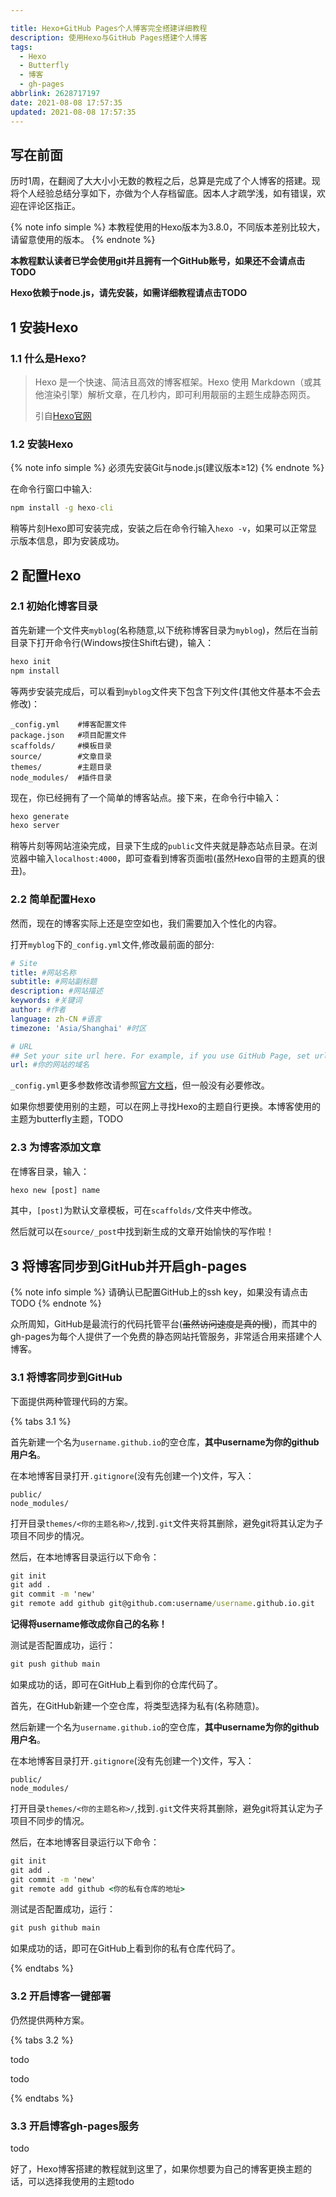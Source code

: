 ```yaml
---

title: Hexo+GitHub Pages个人博客完全搭建详细教程
description: 使用Hexo与GitHub Pages搭建个人博客
tags:
  - Hexo
  - Butterfly
  - 博客
  - gh-pages
abbrlink: 2628717197
date: 2021-08-08 17:57:35
updated: 2021-08-08 17:57:35
---
```


## 写在前面

历时1周，在翻阅了大大小小无数的教程之后，总算是完成了个人博客的搭建。现将个人经验总结分享如下，亦做为个人存档留底。因本人才疏学浅，如有错误，欢迎在评论区指正。

{% note info simple %}
本教程使用的Hexo版本为3.8.0，不同版本差别比较大，请留意使用的版本。
{% endnote %}

**本教程默认读者已学会使用git并且拥有一个GitHub账号，如果还不会请点击TODO**

**Hexo依赖于node.js，请先安装，如需详细教程请点击TODO**

## 1 安装Hexo

### 1.1  什么是Hexo?

> Hexo 是一个快速、简洁且高效的博客框架。Hexo 使用 Markdown（或其他渲染引擎）解析文章，在几秒内，即可利用靓丽的主题生成静态网页。
>
> 引自[Hexo官网](https://hexo.io/zh-cn/docs/)

### 1.2 安装Hexo

{% note info simple %}
必须先安装Git与node.js(建议版本≥12)
{% endnote %}

在命令行窗口中输入:

```cmd
npm install -g hexo-cli
```

稍等片刻Hexo即可安装完成，安装之后在命令行输入`hexo -v`，如果可以正常显示版本信息，即为安装成功。

## 2 配置Hexo

### 2.1 初始化博客目录

首先新建一个文件夹`myblog`(名称随意,以下统称博客目录为`myblog`)，然后在当前目录下打开命令行(Windows按住Shift右键)，输入：

```cmd
hexo init
npm install
```

等两步安装完成后，可以看到`myblog`文件夹下包含下列文件(其他文件基本不会去修改)：

```
_config.yml    #博客配置文件
package.json   #项目配置文件
scaffolds/     #模板目录
source/        #文章目录
themes/        #主题目录
node_modules/  #插件目录
```

现在，你已经拥有了一个简单的博客站点。接下来，在命令行中输入：

```cmd
hexo generate
hexo server
```

稍等片刻等网站渲染完成，目录下生成的`public`文件夹就是静态站点目录。在浏览器中输入`localhost:4000`，即可查看到博客页面啦(虽然Hexo自带的主题真的很丑)。

### 2.2 简单配置Hexo

然而，现在的博客实际上还是空空如也，我们需要加入个性化的内容。

打开`myblog`下的`_config.yml`文件,修改最前面的部分:

```yaml
# Site
title: #网站名称
subtitle: #网站副标题
description: #网站描述
keywords: #关键词
author: #作者
language: zh-CN #语言
timezone: 'Asia/Shanghai' #时区

# URL
## Set your site url here. For example, if you use GitHub Page, set url as 'https://username.github.io/project'
url: #你的网站的域名
```

`_config.yml`更多参数修改请参照[官方文档](https://hexo.io/zh-cn/docs/configuration)，但一般没有必要修改。

如果你想要使用别的主题，可以在网上寻找Hexo的主题自行更换。本博客使用的主题为butterfly主题，TODO

### 2.3 为博客添加文章

在博客目录，输入：

```cmd
hexo new [post] name
```

其中，`[post]`为默认文章模板，可在`scaffolds/`文件夹中修改。

然后就可以在`source/_post`中找到新生成的文章开始愉快的写作啦！

## 3  将博客同步到GitHub并开启gh-pages

{% note info simple %}
请确认已配置GitHub上的ssh key，如果没有请点击TODO
{% endnote %}

众所周知，GitHub是最流行的代码托管平台(~~虽然访问速度是真的慢~~)，而其中的gh-pages为每个人提供了一个免费的静态网站托管服务，非常适合用来搭建个人博客。

### 3.1 将博客同步到GitHub

下面提供两种管理代码的方案。

{% tabs 3.1 %}
<!-- tab 使用双分支管理(推荐) -->
首先新建一个名为`username.github.io`的空仓库，**其中username为你的github用户名**。

在本地博客目录打开`.gitignore`(没有先创建一个)文件，写入：

```.gitignore
public/
node_modules/
```

打开目录`themes/<你的主题名称>/`,找到`.git`文件夹将其删除，避免git将其认定为子项目不同步的情况。

然后，在本地博客目录运行以下命令：

```cmd
git init
git add .
git commit -m 'new'
git remote add github git@github.com:username/username.github.io.git
```

**记得将username修改成你自己的名称！**

测试是否配置成功，运行：

```cmd
git push github main
```

如果成功的话，即可在GitHub上看到你的仓库代码了。

<!-- endtab -->

<!-- tab 使用双仓库管理(适合有源码不公开需求的人) -->
首先，在GitHub新建一个空仓库，将类型选择为私有(名称随意)。

然后新建一个名为`username.github.io`的空仓库，**其中username为你的github用户名**。

在本地博客目录打开`.gitignore`(没有先创建一个)文件，写入：

```.gitignore
public/
node_modules/
```

打开目录`themes/<你的主题名称>/`,找到`.git`文件夹将其删除，避免git将其认定为子项目不同步的情况。

然后，在本地博客目录运行以下命令：

```cmd
git init
git add .
git commit -m 'new'
git remote add github <你的私有仓库的地址>
```

测试是否配置成功，运行：

```cmd
git push github main
```

如果成功的话，即可在GitHub上看到你的私有仓库代码了。

<!-- endtab -->
{% endtabs %}

### 3.2 开启博客一键部署

仍然提供两种方案。

{% tabs 3.2 %}

<!-- tab 使用GitHub Actions部署 -->

todo

<!-- endtab -->

<!-- tab 使用Hexo插件部署 -->

todo

<!-- endtab -->

{% endtabs %}

### 3.3 开启博客gh-pages服务

todo

好了，Hexo博客搭建的教程就到这里了，如果你想要为自己的博客更换主题的话，可以选择我使用的主题todo
